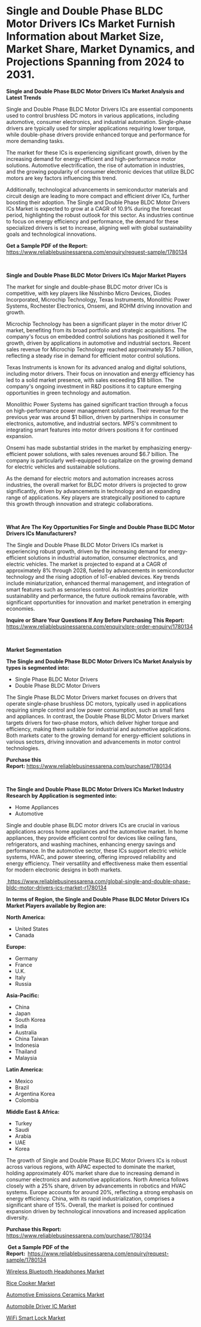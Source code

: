 <p><h1>Single and Double Phase BLDC Motor Drivers ICs Market Furnish Information about Market Size, Market Share, Market Dynamics, and Projections Spanning from 2024 to 2031.</h1></p><p><strong>Single and Double Phase BLDC Motor Drivers ICs Market Analysis and Latest Trends</strong></p>
<p><p>Single and Double Phase BLDC Motor Drivers ICs are essential components used to control brushless DC motors in various applications, including automotive, consumer electronics, and industrial automation. Single-phase drivers are typically used for simpler applications requiring lower torque, while double-phase drivers provide enhanced torque and performance for more demanding tasks. </p><p>The market for these ICs is experiencing significant growth, driven by the increasing demand for energy-efficient and high-performance motor solutions. Automotive electrification, the rise of automation in industries, and the growing popularity of consumer electronic devices that utilize BLDC motors are key factors influencing this trend. </p><p>Additionally, technological advancements in semiconductor materials and circuit design are leading to more compact and efficient driver ICs, further boosting their adoption. The Single and Double Phase BLDC Motor Drivers ICs Market is expected to grow at a CAGR of 10.9% during the forecast period, highlighting the robust outlook for this sector. As industries continue to focus on energy efficiency and performance, the demand for these specialized drivers is set to increase, aligning well with global sustainability goals and technological innovations.</p></p>
<p><strong>Get a Sample PDF of the Report:&nbsp;</strong> <a href="https://www.reliablebusinessarena.com/enquiry/request-sample/1780134?utm_campaign=1871&utm_medium=2&utm_source=Github&utm_content=ia&utm_term=19122024&utm_id=single-and-double-phase-bldc-motor-drivers-ics">https://www.reliablebusinessarena.com/enquiry/request-sample/1780134</a></p>
<p>&nbsp;</p>
<p><strong>Single and Double Phase BLDC Motor Drivers ICs Major Market Players</strong></p>
<p><p>The market for single and double-phase BLDC motor driver ICs is competitive, with key players like Nisshinbo Micro Devices, Diodes Incorporated, Microchip Technology, Texas Instruments, Monolithic Power Systems, Rochester Electronics, Onsemi, and ROHM driving innovation and growth. </p><p>Microchip Technology has been a significant player in the motor driver IC market, benefiting from its broad portfolio and strategic acquisitions. The company's focus on embedded control solutions has positioned it well for growth, driven by applications in automotive and industrial sectors. Recent sales revenue for Microchip Technology reached approximately $5.7 billion, reflecting a steady rise in demand for efficient motor control solutions.</p><p>Texas Instruments is known for its advanced analog and digital solutions, including motor drivers. Their focus on innovation and energy efficiency has led to a solid market presence, with sales exceeding $18 billion. The company's ongoing investment in R&D positions it to capture emerging opportunities in green technology and automation.</p><p>Monolithic Power Systems has gained significant traction through a focus on high-performance power management solutions. Their revenue for the previous year was around $1 billion, driven by partnerships in consumer electronics, automotive, and industrial sectors. MPS's commitment to integrating smart features into motor drivers positions it for continued expansion.</p><p>Onsemi has made substantial strides in the market by emphasizing energy-efficient power solutions, with sales revenues around $6.7 billion. The company is particularly well-equipped to capitalize on the growing demand for electric vehicles and sustainable solutions.</p><p>As the demand for electric motors and automation increases across industries, the overall market for BLDC motor drivers is projected to grow significantly, driven by advancements in technology and an expanding range of applications. Key players are strategically positioned to capture this growth through innovation and strategic collaborations.</p></p>
<p>&nbsp;</p>
<p><strong>What Are The Key Opportunities For Single and Double Phase BLDC Motor Drivers ICs Manufacturers?</strong></p>
<p><p>The Single and Double Phase BLDC Motor Drivers ICs market is experiencing robust growth, driven by the increasing demand for energy-efficient solutions in industrial automation, consumer electronics, and electric vehicles. The market is projected to expand at a CAGR of approximately 8% through 2028, fueled by advancements in semiconductor technology and the rising adoption of IoT-enabled devices. Key trends include miniaturization, enhanced thermal management, and integration of smart features such as sensorless control. As industries prioritize sustainability and performance, the future outlook remains favorable, with significant opportunities for innovation and market penetration in emerging economies.</p></p>
<p><strong>Inquire or Share Your Questions If Any Before Purchasing This Report:</strong> <a href="https://www.reliablebusinessarena.com/enquiry/pre-order-enquiry/1780134?utm_campaign=1871&utm_medium=2&utm_source=Github&utm_content=ia&utm_term=19122024&utm_id=single-and-double-phase-bldc-motor-drivers-ics">https://www.reliablebusinessarena.com/enquiry/pre-order-enquiry/1780134</a></p>
<p>&nbsp;</p>
<p><strong>Market Segmentation</strong></p>
<p><strong>The Single and Double Phase BLDC Motor Drivers ICs Market Analysis by types is segmented into:</strong></p>
<p><ul><li>Single Phase BLDC Motor Drivers</li><li>Double Phase BLDC Motor Drivers</li></ul></p>
<p><p>The Single Phase BLDC Motor Drivers market focuses on drivers that operate single-phase brushless DC motors, typically used in applications requiring simple control and low power consumption, such as small fans and appliances. In contrast, the Double Phase BLDC Motor Drivers market targets drivers for two-phase motors, which deliver higher torque and efficiency, making them suitable for industrial and automotive applications. Both markets cater to the growing demand for energy-efficient solutions in various sectors, driving innovation and advancements in motor control technologies.</p></p>
<p><strong>Purchase this Report:&nbsp;</strong><a href="https://www.reliablebusinessarena.com/purchase/1780134?utm_campaign=1871&utm_medium=2&utm_source=Github&utm_content=ia&utm_term=19122024&utm_id=single-and-double-phase-bldc-motor-drivers-ics">https://www.reliablebusinessarena.com/purchase/1780134</a></p>
<p>&nbsp;</p>
<p><strong>The Single and Double Phase BLDC Motor Drivers ICs Market Industry Research by Application is segmented into:</strong></p>
<p><ul><li>Home Appliances</li><li>Automotive</li></ul></p>
<p><p>Single and double phase BLDC motor drivers ICs are crucial in various applications across home appliances and the automotive market. In home appliances, they provide efficient control for devices like ceiling fans, refrigerators, and washing machines, enhancing energy savings and performance. In the automotive sector, these ICs support electric vehicle systems, HVAC, and power steering, offering improved reliability and energy efficiency. Their versatility and effectiveness make them essential for modern electronic designs in both markets.</p></p>
<p><a href="https://www.reliablebusinessarena.com/global-single-and-double-phase-bldc-motor-drivers-ics-market-r1780134?utm_campaign=1871&utm_medium=2&utm_source=Github&utm_content=ia&utm_term=19122024&utm_id=single-and-double-phase-bldc-motor-drivers-ics">&nbsp;https://www.reliablebusinessarena.com/global-single-and-double-phase-bldc-motor-drivers-ics-market-r1780134</a></p>
<p><strong>In terms of Region, the Single and Double Phase BLDC Motor Drivers ICs Market Players available by Region are:</strong></p>
<p>
    <p> <strong> North America: </strong>
        <ul>
            <li>United States</li>
            <li>Canada</li>
        </ul>
        </p> 
    <p> <strong> Europe: </strong>
        <ul>
            <li>Germany</li>
            <li>France</li>
            <li>U.K.</li>
            <li>Italy</li>
            <li>Russia</li>
        </ul>
        </p> 
    <p> <strong> Asia-Pacific: </strong>
        <ul>
            <li>China</li>
            <li>Japan</li>
            <li>South Korea</li>
            <li>India</li>
            <li>Australia</li>
            <li>China Taiwan</li>
            <li>Indonesia</li>
            <li>Thailand</li>
            <li>Malaysia</li>
        </ul>
        </p> 
    <p> <strong> Latin America: </strong>
        <ul>
            <li>Mexico</li>
            <li>Brazil</li>
            <li>Argentina Korea</li>
            <li>Colombia</li>
        </ul>
        </p> 
    <p> <strong> Middle East & Africa: </strong>
        <ul>
            <li>Turkey</li>
            <li>Saudi</li>
            <li>Arabia</li>
            <li>UAE</li>
            <li>Korea</li>
        </ul>
    </p>
    </p>
<p><p>The growth of Single and Double Phase BLDC Motor Drivers ICs is robust across various regions, with APAC expected to dominate the market, holding approximately 40% market share due to increasing demand in consumer electronics and automotive applications. North America follows closely with a 25% share, driven by advancements in robotics and HVAC systems. Europe accounts for around 20%, reflecting a strong emphasis on energy efficiency. China, with its rapid industrialization, comprises a significant share of 15%. Overall, the market is poised for continued expansion driven by technological innovations and increased application diversity.</p></p>
<p><strong>Purchase this Report: </strong><a href="https://www.reliablebusinessarena.com/purchase/1780134?utm_campaign=1871&utm_medium=2&utm_source=Github&utm_content=ia&utm_term=19122024&utm_id=single-and-double-phase-bldc-motor-drivers-ics">https://www.reliablebusinessarena.com/purchase/1780134</a></p>
<p>&nbsp;<strong>Get a Sample PDF of the Report:&nbsp;&nbsp;</strong><a href="https://www.reliablebusinessarena.com/enquiry/request-sample/1780134?utm_campaign=1871&utm_medium=2&utm_source=Github&utm_content=ia&utm_term=19122024&utm_id=single-and-double-phase-bldc-motor-drivers-ics">https://www.reliablebusinessarena.com/enquiry/request-sample/1780134</a></p>
<p><strong></strong></p>
<p><p><a href="https://www.linkedin.com/pulse/wireless-bluetooth-headphones-market-overview-regional-4pvoe?utm_campaign=1871&utm_medium=2&utm_source=Github&utm_content=ia&utm_term=19122024&utm_id=single-and-double-phase-bldc-motor-drivers-ics">Wireless Bluetooth Headphones Market</a></p><p><a href="https://www.linkedin.com/pulse/rice-cooker-market-emerging-trends-future-prospects-period-1uvae?utm_campaign=1871&utm_medium=2&utm_source=Github&utm_content=ia&utm_term=19122024&utm_id=single-and-double-phase-bldc-motor-drivers-ics">Rice Cooker Market</a></p><p><a href="https://www.linkedin.com/pulse/thorough-scrutiny-automotive-emissions-ceramics-market-luyne?utm_campaign=1871&utm_medium=2&utm_source=Github&utm_content=ia&utm_term=19122024&utm_id=single-and-double-phase-bldc-motor-drivers-ics">Automotive Emissions Ceramics Market</a></p><p><a href="https://github.com/marloy8/Market-Research-Report-List-6/blob/main/automobile-driver-ic-market.md?utm_campaign=1871&utm_medium=2&utm_source=Github&utm_content=ia&utm_term=19122024&utm_id=single-and-double-phase-bldc-motor-drivers-ics">Automobile Driver IC Market</a></p><p><a href="https://www.linkedin.com/pulse/wifi-smart-lock-market-drivers-challenges-forecast-2024-2031-0mh4e?utm_campaign=1871&utm_medium=2&utm_source=Github&utm_content=ia&utm_term=19122024&utm_id=single-and-double-phase-bldc-motor-drivers-ics">WiFi Smart Lock Market</a></p></p>
